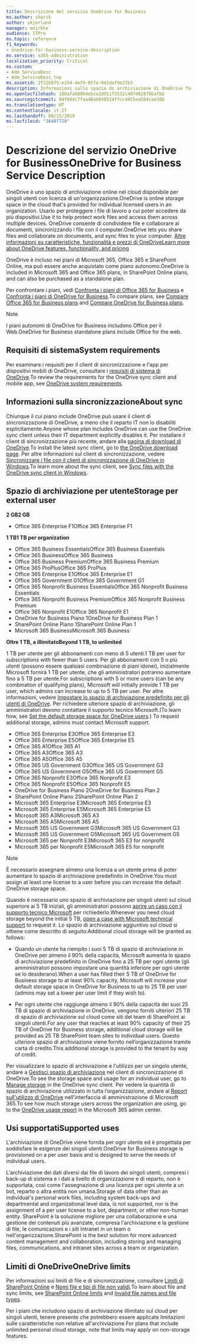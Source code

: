 ```yaml
---
title: Descrizione del servizio OneDrive for Business
ms.author: sharik
author: skjerland
manager: mnirkhe
audience: ITPro
ms.topic: reference
f1_keywords:
- onedrive-for-business-service-description
ms.service: o365-administration
localization_priority: Critical
ms.custom:
- Adm_ServiceDesc
- Adm_ServiceDesc_top
ms.assetid: 2f22b6f5-e154-4ef9-85fe-0d1daf9e27b3
description: Informazioni sullo spazio di archiviazione di OneDrive fornito per ogni piano di abbonamento.
ms.openlocfilehash: 180afa60864ebce2d911f5532c407482876bafbb
ms.sourcegitcommit: 04f69dc7faa48ab048524ffcc4455ea584cae30b
ms.translationtype: HT
ms.contentlocale: it-IT
ms.lasthandoff: 08/15/2019
ms.locfileid: "36407720"
---
```

# <a name="onedrive-for-business-service-description"></a><span data-ttu-id="a5e54-103">Descrizione del servizio OneDrive for Business</span><span class="sxs-lookup"><span data-stu-id="a5e54-103">OneDrive for Business Service Description</span></span>

<span data-ttu-id="a5e54-104">OneDrive è uno spazio di archiviazione online nel cloud disponibile per singoli utenti con licenza di un'organizzazione.</span><span class="sxs-lookup"><span data-stu-id="a5e54-104">OneDrive is online storage space in the cloud that's provided for individual licensed users in an organization.</span></span> <span data-ttu-id="a5e54-105">Usarlo per proteggere i file di lavoro a cui poter accedere da più dispositivi.</span><span class="sxs-lookup"><span data-stu-id="a5e54-105">Use it to help protect work files and access them across multiple devices.</span></span> <span data-ttu-id="a5e54-106">OneDrive consente di condividere file e collaborare ai documenti, sincronizzando i file con il computer.</span><span class="sxs-lookup"><span data-stu-id="a5e54-106">OneDrive lets you share files and collaborate on documents, and sync files to your computer.</span></span> [<span data-ttu-id="a5e54-107">Altre informazioni su caratteristiche, funzionalità e prezzi di OneDrive</span><span class="sxs-lookup"><span data-stu-id="a5e54-107">Learn more about OneDrive features, functionality, and pricing</span></span>](https://go.microsoft.com/fwlink/?linkid=850345) 
  
<span data-ttu-id="a5e54-108">OneDrive è incluso nei piani di Microsoft 365, Office 365 e SharePoint Online, ma può essere anche acquistato come piano autonomo.</span><span class="sxs-lookup"><span data-stu-id="a5e54-108">OneDrive is included in Microsoft 365 and Office 365 plans, in SharePoint Online plans, and can also be purchased as a standalone plan.</span></span> 
    
<span data-ttu-id="a5e54-109">Per confrontare i piani, vedi [Confronta i piani di Office 365 for Business](https://go.microsoft.com/fwlink/?linkid=799177) e [Confronta i piani di OneDrive for Business](https://products.office.com/it-IT/onedrive-for-business/compare-onedrive-for-business-plans).</span><span class="sxs-lookup"><span data-stu-id="a5e54-109">To compare plans, see [Compare Office 365 for Business plans](https://go.microsoft.com/fwlink/?linkid=799177) and [Compare OneDrive for Business plans](https://products.office.com/en-us/onedrive-for-business/compare-onedrive-for-business-plans).</span></span> 
  
> [!NOTE]
> <span data-ttu-id="a5e54-110">I piani autonomi di OneDrive for Business includono Office per il Web.</span><span class="sxs-lookup"><span data-stu-id="a5e54-110">OneDrive for Business standalone plans include Office for the web.</span></span> 
  
## <a name="system-requirements"></a><span data-ttu-id="a5e54-111">Requisiti di sistema</span><span class="sxs-lookup"><span data-stu-id="a5e54-111">System requirements</span></span>

<span data-ttu-id="a5e54-112">Per esaminare i requisiti per il client di sincronizzazione e l'app per dispositivi mobili di OneDrive, consultare i [requisiti di sistema di OneDrive](https://go.microsoft.com/fwlink/?linkid=837584).</span><span class="sxs-lookup"><span data-stu-id="a5e54-112">To review the requirements for the OneDrive sync client and mobile app, see [OneDrive system requirements](https://go.microsoft.com/fwlink/?linkid=837584).</span></span>
  
## <a name="about-sync"></a><span data-ttu-id="a5e54-113">Informazioni sulla sincronizzazione</span><span class="sxs-lookup"><span data-stu-id="a5e54-113">About sync</span></span>

<span data-ttu-id="a5e54-114">Chiunque il cui piano include OneDrive può usare il client di sincronizzazione di OneDrive, a meno che il reparto IT non lo disabiliti esplicitamente.</span><span class="sxs-lookup"><span data-stu-id="a5e54-114">Anyone whose plan includes OneDrive can use the OneDrive sync client unless their IT department explicitly disables it.</span></span> <span data-ttu-id="a5e54-115">Per installare il client di sincronizzazione più recente, andare alla [pagina di download di OneDrive](https://onedrive.live.com/about/download/).</span><span class="sxs-lookup"><span data-stu-id="a5e54-115">To install the latest sync client, go to [the OneDrive download page](https://onedrive.live.com/about/download/).</span></span> <span data-ttu-id="a5e54-116">Per altre informazioni sul client di sincronizzazione, vedere [Sincronizzare i file con il client di sincronizzazione di OneDrive in Windows](https://support.office.com/article/sync-files-with-the-onedrive-sync-client-in-windows-615391c4-2bd3-4aae-a42a-858262e42a49).</span><span class="sxs-lookup"><span data-stu-id="a5e54-116">To learn more about the sync client, see [Sync files with the OneDrive sync client in Windows](https://support.office.com/article/sync-files-with-the-onedrive-sync-client-in-windows-615391c4-2bd3-4aae-a42a-858262e42a49).</span></span>
  
## <a name="storage-space-per-user"></a><span data-ttu-id="a5e54-117">Spazio di archiviazione per utente</span><span class="sxs-lookup"><span data-stu-id="a5e54-117">Storage per external user</span></span>

<span data-ttu-id="a5e54-118">**2 GB**</span><span class="sxs-lookup"><span data-stu-id="a5e54-118">**2 GB**</span></span>

- <span data-ttu-id="a5e54-119">Office 365 Enterprise F1</span><span class="sxs-lookup"><span data-stu-id="a5e54-119">Office 365 Enterprise F1</span></span>

<span data-ttu-id="a5e54-120">**1 TB**</span><span class="sxs-lookup"><span data-stu-id="a5e54-120">**1 TB per organization**</span></span>

- <span data-ttu-id="a5e54-121">Office 365 Business Essentials</span><span class="sxs-lookup"><span data-stu-id="a5e54-121">Office 365 Business Essentials</span></span>
- <span data-ttu-id="a5e54-122">Office 365 Business</span><span class="sxs-lookup"><span data-stu-id="a5e54-122">Office 365 Business</span></span>
- <span data-ttu-id="a5e54-123">Office 365 Business Premium</span><span class="sxs-lookup"><span data-stu-id="a5e54-123">Office 365 Business Premium</span></span>
- <span data-ttu-id="a5e54-124">Office 365 ProPlus</span><span class="sxs-lookup"><span data-stu-id="a5e54-124">Office 365 ProPlus</span></span>
- <span data-ttu-id="a5e54-125">Office 365 Enterprise E1</span><span class="sxs-lookup"><span data-stu-id="a5e54-125">Office 365 Enterprise E1</span></span>
- <span data-ttu-id="a5e54-126">Office 365 Government G1</span><span class="sxs-lookup"><span data-stu-id="a5e54-126">Office 365 Government G1</span></span>
- <span data-ttu-id="a5e54-127">Office 365 Nonprofit Business Essentials</span><span class="sxs-lookup"><span data-stu-id="a5e54-127">Office 365 Nonprofit Business Essentials</span></span>
- <span data-ttu-id="a5e54-128">Office 365 Nonprofit Business Premium</span><span class="sxs-lookup"><span data-stu-id="a5e54-128">Office 365 Nonprofit Business Premium</span></span>
- <span data-ttu-id="a5e54-129">Office 365 Nonprofit E1</span><span class="sxs-lookup"><span data-stu-id="a5e54-129">Office 365 Nonprofit E1</span></span>
- <span data-ttu-id="a5e54-130">OneDrive for Business Piano 1</span><span class="sxs-lookup"><span data-stu-id="a5e54-130">OneDrive for Business Plan 1</span></span>
- <span data-ttu-id="a5e54-131">SharePoint Online Piano 1</span><span class="sxs-lookup"><span data-stu-id="a5e54-131">SharePoint Online Plan 1</span></span>
- <span data-ttu-id="a5e54-132">Microsoft 365 Business</span><span class="sxs-lookup"><span data-stu-id="a5e54-132">Microsoft 365 Business</span></span>

<span data-ttu-id="a5e54-133">**Oltre 1 TB, a illimitato**</span><span class="sxs-lookup"><span data-stu-id="a5e54-133">**Beyond 1 TB, to unlimited**</span></span>
 
<span data-ttu-id="a5e54-134">1 TB per utente per gli abbonamenti con meno di 5 utenti.</span><span class="sxs-lookup"><span data-stu-id="a5e54-134">1 TB per user for subscriptions with fewer than 5 users.</span></span> <span data-ttu-id="a5e54-135">Per gli abbonamenti con 5 o più utenti (possono essere qualsiasi combinazione di piani idonei), inizialmente Microsoft fornirà 1 TB per utente, che gli amministratori potranno aumentare fino a 5 TB per utente.</span><span class="sxs-lookup"><span data-stu-id="a5e54-135">For subscriptions with 5 or more users (can be any combination of qualifying plans), Microsoft will initially provide 1 TB per user, which admins can increase to up to 5 TB per user.</span></span> <span data-ttu-id="a5e54-136">Per altre informazioni, vedere [Impostare lo spazio di archiviazione predefinito per gli utenti di OneDrive](/onedrive/set-default-storage-space). Per richiedere ulteriore spazio di archiviazione, gli amministratori devono contattare il supporto tecnico Microsoft.</span><span class="sxs-lookup"><span data-stu-id="a5e54-136">(To learn how, see [Set the default storage space for OneDrive users](/onedrive/set-default-storage-space).) To request additional storage, admins must contact Microsoft support.</span></span>

- <span data-ttu-id="a5e54-137">Office 365 Enterprise E3</span><span class="sxs-lookup"><span data-stu-id="a5e54-137">Office 365 Enterprise E3</span></span>
- <span data-ttu-id="a5e54-138">Office 365 Enterprise E5</span><span class="sxs-lookup"><span data-stu-id="a5e54-138">Office 365 Enterprise E5</span></span>
- <span data-ttu-id="a5e54-139">Office 365 A1</span><span class="sxs-lookup"><span data-stu-id="a5e54-139">Office 365 A1</span></span>
- <span data-ttu-id="a5e54-140">Office 365 A3</span><span class="sxs-lookup"><span data-stu-id="a5e54-140">Office 365 A3</span></span>
- <span data-ttu-id="a5e54-141">Office 365 A5</span><span class="sxs-lookup"><span data-stu-id="a5e54-141">Office 365 A5</span></span>
- <span data-ttu-id="a5e54-142">Office 365 US Government G3</span><span class="sxs-lookup"><span data-stu-id="a5e54-142">Office 365 US Government G3</span></span>
- <span data-ttu-id="a5e54-143">Office 365 US Government G5</span><span class="sxs-lookup"><span data-stu-id="a5e54-143">Office 365 US Government G5</span></span>
- <span data-ttu-id="a5e54-144">Office 365 Nonprofit E3</span><span class="sxs-lookup"><span data-stu-id="a5e54-144">Office 365 Nonprofit E3</span></span>
- <span data-ttu-id="a5e54-145">Office 365 Nonprofit E5</span><span class="sxs-lookup"><span data-stu-id="a5e54-145">Office 365 Nonprofit E5</span></span>
- <span data-ttu-id="a5e54-146">OneDrive for Business Piano 2</span><span class="sxs-lookup"><span data-stu-id="a5e54-146">OneDrive for Business Plan 2</span></span>
- <span data-ttu-id="a5e54-147">SharePoint Online Piano 2</span><span class="sxs-lookup"><span data-stu-id="a5e54-147">SharePoint Online Plan 2</span></span>
- <span data-ttu-id="a5e54-148">Microsoft 365 Enterprise E3</span><span class="sxs-lookup"><span data-stu-id="a5e54-148">Microsoft 365 Enterprise E3</span></span>
- <span data-ttu-id="a5e54-149">Microsoft 365 Enterprise E5</span><span class="sxs-lookup"><span data-stu-id="a5e54-149">Microsoft 365 Enterprise E5</span></span>
- <span data-ttu-id="a5e54-150">Microsoft 365 A3</span><span class="sxs-lookup"><span data-stu-id="a5e54-150">Microsoft 365 A3</span></span>
- <span data-ttu-id="a5e54-151">Microsoft 365 A5</span><span class="sxs-lookup"><span data-stu-id="a5e54-151">Microsoft 365 A5</span></span>
- <span data-ttu-id="a5e54-152">Microsoft 365 US Government G3</span><span class="sxs-lookup"><span data-stu-id="a5e54-152">Microsoft 365 US Government G3</span></span>
- <span data-ttu-id="a5e54-153">Microsoft 365 US Government G5</span><span class="sxs-lookup"><span data-stu-id="a5e54-153">Microsoft 365 US Government G5</span></span>
- <span data-ttu-id="a5e54-154">Microsoft 365 per Nonprofit E3</span><span class="sxs-lookup"><span data-stu-id="a5e54-154">Microsoft 365 E3 for nonprofit</span></span>
- <span data-ttu-id="a5e54-155">Microsoft 365 per Nonprofit E5</span><span class="sxs-lookup"><span data-stu-id="a5e54-155">Microsoft 365 E5 for nonprofit</span></span>

> [!NOTE]
> <span data-ttu-id="a5e54-156">È necessario assegnare almeno una licenza a un utente prima di poter aumentare lo spazio di archiviazione predefinito in OneDrive.</span><span class="sxs-lookup"><span data-stu-id="a5e54-156">You must assign at least one license to a user before you can increase the default OneDrive storage space.</span></span> 
  
<span data-ttu-id="a5e54-157">Quando è necessario uno spazio di archiviazione per singoli utenti sul cloud superiore ai 5 TB iniziali, gli amministratori possono [aprire un caso con il supporto tecnico Microsoft](https://go.microsoft.com/fwlink/?linkid=869559) per richiederlo.</span><span class="sxs-lookup"><span data-stu-id="a5e54-157">Whenever you need cloud storage beyond the initial 5 TB, [open a case with Microsoft technical support](https://go.microsoft.com/fwlink/?linkid=869559) to request it.</span></span> <span data-ttu-id="a5e54-158">Lo spazio di archiviazione aggiuntivo sul cloud si ottiene come descritto di seguito:</span><span class="sxs-lookup"><span data-stu-id="a5e54-158">Additional cloud storage will be granted as follows:</span></span> 
  
- <span data-ttu-id="a5e54-159">Quando un utente ha riempito i suoi 5 TB di spazio di archiviazione in OneDrive per almeno il 90% della capacità, Microsoft aumenta lo spazio di archiviazione predefinito in OneDrive fino a 25 TB per ogni utente (gli amministratori possono impostare una quantità inferiore per ogni utente se lo desiderano).</span><span class="sxs-lookup"><span data-stu-id="a5e54-159">When a user has filled their 5 TB of OneDrive for Business storage to at least 90% capacity, Microsoft will increase your default storage space in OneDrive for Business to up to 25 TB per user (admins may set a lower per user limit if they wish to).</span></span> 
    
- <span data-ttu-id="a5e54-160">Per ogni utente che raggiunge almeno il 90% della capacità dei suoi 25 TB di spazio di archiviazione in OneDrive, vengono forniti ulteriori 25 TB di spazio di archiviazione sul cloud come siti del team di SharePoint ai singoli utenti.</span><span class="sxs-lookup"><span data-stu-id="a5e54-160">For any user that reaches at least 90% capacity of their 25 TB of OneDrive for Business storage, additional cloud storage will be provided as 25 TB SharePoint team sites to individual users.</span></span> <span data-ttu-id="a5e54-161">Questo ulteriore spazio di archiviazione viene fornito nell’organizzazione tramite carta di credito.</span><span class="sxs-lookup"><span data-stu-id="a5e54-161">This additional storage is provided to the tenant by way of credit.</span></span>
    
<span data-ttu-id="a5e54-162">Per visualizzare lo spazio di archiviazione e l'utilizzo per un singolo utente, andare a [Gestisci spazio di archiviazione](https://support.office.com/article/31519161-059C-4764-B6F8-F5CD29F7FE68) nel client di sincronizzazione di OneDrive.</span><span class="sxs-lookup"><span data-stu-id="a5e54-162">To see the storage space and usage for an individual user, go to [Manage storage](https://support.office.com/article/31519161-059C-4764-B6F8-F5CD29F7FE68) in the OneDrive sync client.</span></span> <span data-ttu-id="a5e54-163">Per vedere la quantità di spazio di archiviazione utilizzato in tutta l’organizzazione, andare al [Report sull'utilizzo di OneDrive](/office365/admin/activity-reports/onedrive-for-business-usage) nell'interfaccia di amministrazione di Microsoft 365.</span><span class="sxs-lookup"><span data-stu-id="a5e54-163">To see how much storage users across the organization are using, go to the [OneDrive usage report](/office365/admin/activity-reports/onedrive-for-business-usage) in the Microsoft 365 admin center.</span></span> 
   
## <a name="supported-uses"></a><span data-ttu-id="a5e54-164">Usi supportati</span><span class="sxs-lookup"><span data-stu-id="a5e54-164">Supported uses</span></span>

<span data-ttu-id="a5e54-165">L'archiviazione di OneDrive viene fornita per ogni utente ed è progettata per soddisfare le esigenze dei singoli utenti.</span><span class="sxs-lookup"><span data-stu-id="a5e54-165">OneDrive for Business storage is provisioned on a per user basis and is designed to serve the needs of individual users.</span></span>
  
<span data-ttu-id="a5e54-166">L'archiviazione dei dati diversi dai file di lavoro dei singoli utenti, compresi i back-up di sistema e i dati a livello di organizzazione e di reparto, non è supportata, così come l'assegnazione di una licenza per ogni utente a un bot, reparto o altra entità non umana.</span><span class="sxs-lookup"><span data-stu-id="a5e54-166">Storage of data other than an individual's personal work files, including system back-ups and departmental and organizational level data, is not supported, nor is the assignment of a per user license to a bot, department, or other non-human entity.</span></span> <span data-ttu-id="a5e54-167">SharePoint è la soluzione migliore per una collaborazione e una gestione dei contenuti più avanzate, compresa l'archiviazione e la gestione di file, le comunicazioni e i siti Intranet in un team o nell'organizzazione.</span><span class="sxs-lookup"><span data-stu-id="a5e54-167">SharePoint is the best solution for more advanced content management and collaboration, including storing and managing files, communications, and intranet sites across a team or organization.</span></span>
  
## <a name="onedrive-limits"></a><span data-ttu-id="a5e54-168">Limiti di OneDrive</span><span class="sxs-lookup"><span data-stu-id="a5e54-168">OneDrive limits</span></span>

<span data-ttu-id="a5e54-169">Per informazioni sui limiti di file e di sincronizzazione, consultare [Limiti di SharePoint Online](/office365/servicedescriptions/sharepoint-online-service-description/sharepoint-online-limits) e [Nomi file e tipi di file non validi](https://support.office.com/article/64883a5d-228e-48f5-b3d2-eb39e07630fa).</span><span class="sxs-lookup"><span data-stu-id="a5e54-169">To learn about file and sync limits, see [SharePoint Online limits](/office365/servicedescriptions/sharepoint-online-service-description/sharepoint-online-limits) and [Invalid file names and file types](https://support.office.com/article/64883a5d-228e-48f5-b3d2-eb39e07630fa).</span></span>
  
<span data-ttu-id="a5e54-170">Per i piani che includono spazio di archiviazione illimitato sul cloud per singoli utenti, tenere presente che potrebbero essere applicate limitazioni sulle caratteristiche non relative all'archiviazione.</span><span class="sxs-lookup"><span data-stu-id="a5e54-170">For plans that include unlimited personal cloud storage, note that limits may apply on non-storage features.</span></span> 
  

